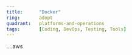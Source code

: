 ```yaml
---
title:      "Docker"
ring:       adopt
quadrant:   platforms-and-operations
tags:       [Coding, DevOps, Testing, Tools]
---
```

....aws